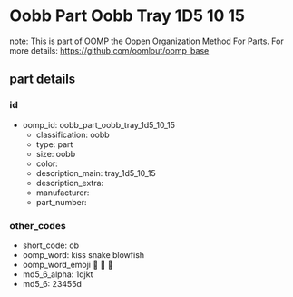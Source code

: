 # Oobb Part Oobb Tray 1D5 10 15  

note: This is part of OOMP the Oopen Organization Method For Parts. For more details: https://github.com/oomlout/oomp_base

##  part details





### id
* oomp_id: oobb_part_oobb_tray_1d5_10_15
  * classification: oobb
  * type: part
  * size: oobb
  * color: 
  * description_main: tray_1d5_10_15
  * description_extra: 
  * manufacturer: 
  * part_number: 

### other_codes
* short_code: ob
* oomp_word: kiss snake blowfish
* oomp_word_emoji :kiss: :snake: :blowfish:
* md5_6_alpha: 1djkt
* md5_6: 23455d
